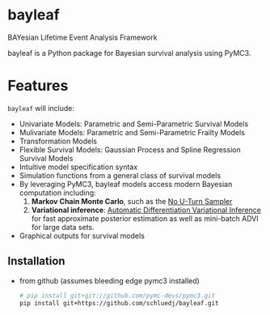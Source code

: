 # bayleaf
BAYesian Lifetime Event Analysis Framework

bayleaf is a Python package for Bayesian survival analysis using PyMC3.

Features
========
`bayleaf` will include:
-  Univariate Models: Parametric and Semi-Parametric Survival Models
-  Mulivariate Models: Parametric and Semi-Parametric Frailty Models 
-  Transformation Models
-  Flexible Survival Models: Gaussian Process and Spline Regression Survival Models 
-  Intuitive model specification syntax
-  Simulation functions from a general class of survival models 
-  By leveraging PyMC3, bayleaf models access modern Bayesian computation including:
   1. **Markov Chain Monte Carlo**, such as the [No U-Turn Sampler](http://www.jmlr.org/papers/v15/hoffman14a.html)
    2. **Variational inference**: [Automatic Differentiation Variational Inference](http://www.jmlr.org/papers/v18/16-107.html)
    for fast approximate posterior estimation as well as mini-batch ADVI
    for large data sets.
- Graphical outputs for survival models

Installation
------------

* from github (assumes bleeding edge pymc3 installed)
    ```bash
    # pip install git+git://github.com/pymc-devs/pymc3.git
    pip install git+https://github.com/schluedj/bayleaf.git
    ```

